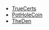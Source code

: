* [TrueCerts](https://truecerts.co/)
* [PotHoleCoin](https://potholecoin.com/)
* [TheDen](http://www.theden.io/)
